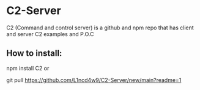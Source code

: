 # C2-Server
C2 (Command and control server) is a github and npm repo that has client and server C2 examples and P.O.C

## How to install:
  npm install C2
or

  git pull https://github.com/L1ncd4w9/C2-Server/new/main?readme=1

